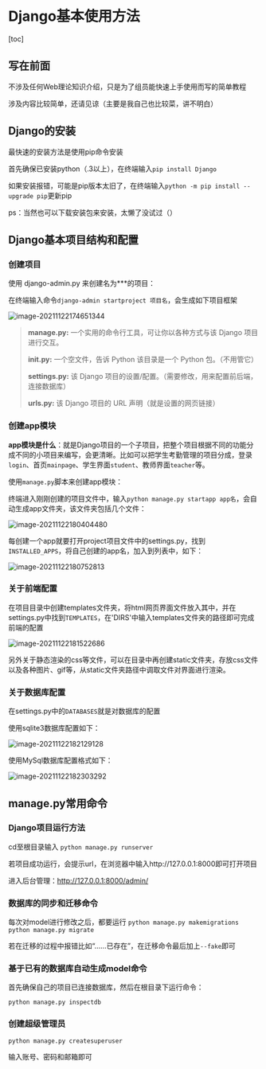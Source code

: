 # Django基本使用方法

[toc]

## 写在前面

不涉及任何Web理论知识介绍，只是为了组员能快速上手使用而写的简单教程

涉及内容比较简单，还请见谅（主要是我自己也比较菜，讲不明白）

## Django的安装

最快速的安装方法是使用pip命令安装

首先确保已安装python（.3以上），在终端输入```pip install Django```

如果安装报错，可能是pip版本太旧了，在终端输入```python -m pip install --upgrade pip```更新pip

ps：当然也可以下载安装包来安装，太懒了没试过（）

## Django基本项目结构和配置

### 创建项目

使用 django-admin.py 来创建名为***的项目：

在终端输入命令```django-admin startproject 项目名```，会生成如下项目框架

![image-20211122174651344](C:\Users\11626\AppData\Roaming\Typora\typora-user-images\image-20211122174651344.png)

> **manage.py:** 一个实用的命令行工具，可让你以各种方式与该 Django 项目进行交互。
>
> **__init__.py:** 一个空文件，告诉 Python 该目录是一个 Python 包。（不用管它）
>
> **settings.py:** 该 Django 项目的设置/配置。（需要修改，用来配置前后端，连接数据库）
>
> **urls.py:** 该 Django 项目的 URL 声明（就是设置的网页链接）

### 创建app模块

**app模块是什么**：就是Django项目的一个子项目，把整个项目根据不同的功能分成不同的小项目来编写，会更清晰。比如可以把学生考勤管理的项目分成，登录```login```、首页```mainpage```、学生界面```student```、教师界面```teacher```等。

使用```manage.py```脚本来创建app模块：

终端进入刚刚创建的项目文件中，输入```python manage.py startapp app名```，会自动生成app文件夹，该文件夹包括几个文件：

![image-20211122180404480](C:\Users\11626\AppData\Roaming\Typora\typora-user-images\image-20211122180404480.png)

每创建一个app就要打开project项目文件中的settings.py，找到```INSTALLED_APPS```，将自己创建的app名，加入到列表中，如下：

![image-20211122180752813](C:\Users\11626\AppData\Roaming\Typora\typora-user-images\image-20211122180752813.png)

### 关于前端配置

在项目目录中创建templates文件夹，将html网页界面文件放入其中，并在settings.py中找到```TEMPLATES```，在'DIRS'中输入templates文件夹的路径即可完成前端的配置

![image-20211122181522686](C:\Users\11626\AppData\Roaming\Typora\typora-user-images\image-20211122181522686.png)

另外关于静态渲染的css等文件，可以在目录中再创建static文件夹，存放css文件以及各种图片、gif等，从static文件夹路径中调取文件对界面进行渲染。

### 关于数据库配置

在settings.py中的```DATABASES```就是对数据库的配置

使用sqlite3数据库配置如下：

![image-20211122182129128](C:\Users\11626\AppData\Roaming\Typora\typora-user-images\image-20211122182129128.png)

使用MySql数据库配置格式如下：

![image-20211122182303292](C:\Users\11626\AppData\Roaming\Typora\typora-user-images\image-20211122182303292.png)

## manage.py常用命令

### Django项目运行方法

cd至根目录输入 ```python manage.py runserver```

若项目成功运行，会提示url，在浏览器中输入http://127.0.0.1:8000即可打开项目

进入后台管理：http://127.0.0.1:8000/admin/

### 数据库的同步和迁移命令

每次对model进行修改之后，都要运行 ```python manage.py makemigrations``` ```python manage.py migrate```

若在迁移的过程中报错比如“……已存在”，在迁移命令最后加上```--fake```即可

### 基于已有的数据库自动生成model命令

首先确保自己的项目已连接数据库，然后在根目录下运行命令：

```python manage.py inspectdb```

### 创建超级管理员

```python manage.py createsuperuser```

输入账号、密码和邮箱即可

